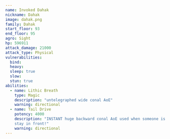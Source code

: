 ```yaml
---
name: Invoked Dahak
nickname: Dahak
image: dahak.png
family: Dahak
start_floor: 93
end_floor: 95
agro: Sight
hp: 596911
attack_damage: 21000
attack_type: Physical
vulnerabilities:
  bind: 
  heavy: 
  sleep: true
  slow: 
  stun: true
abilities:
  - name: Lithic Breath
    type: Magic
    description: "untelegraphed wide conal AoE"
    warning: directional
  - name: Tail Drive
    potency: 4000
    description: "INSTANT huge backward conal AoE used when someone is behind -
    stay in front!"
    warning: directional
---
```

